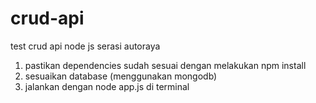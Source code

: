 # crud-api
 test crud api node js serasi autoraya

1. pastikan dependencies sudah sesuai dengan melakukan npm install
2. sesuaikan database (menggunakan mongodb)
3. jalankan dengan node app.js di terminal
